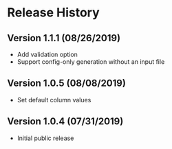 # Release History

## Version 1.1.1 (08/26/2019)
* Add validation option
* Support config-only generation without an input file

## Version 1.0.5 (08/08/2019)
* Set default column values

## Version 1.0.4 (07/31/2019)
* Initial public release
